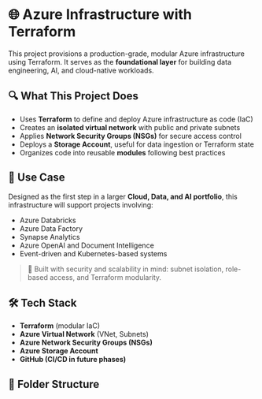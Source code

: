 # 🌐 Azure Infrastructure with Terraform

This project provisions a production-grade, modular Azure infrastructure using Terraform. It serves as the **foundational layer** for building data engineering, AI, and cloud-native workloads.

## 🔍 What This Project Does

- Uses **Terraform** to define and deploy Azure infrastructure as code (IaC)
- Creates an **isolated virtual network** with public and private subnets
- Applies **Network Security Groups (NSGs)** for secure access control
- Deploys a **Storage Account**, useful for data ingestion or Terraform state
- Organizes code into reusable **modules** following best practices

## 🎯 Use Case

Designed as the first step in a larger **Cloud, Data, and AI portfolio**, this infrastructure will support projects involving:
- Azure Databricks
- Azure Data Factory
- Synapse Analytics
- Azure OpenAI and Document Intelligence
- Event-driven and Kubernetes-based systems

> 🔐 Built with security and scalability in mind: subnet isolation, role-based access, and Terraform modularity.

## 🛠️ Tech Stack

- **Terraform** (modular IaC)
- **Azure Virtual Network** (VNet, Subnets)
- **Azure Network Security Groups (NSGs)**
- **Azure Storage Account**
- **GitHub (CI/CD in future phases)**

## 📁 Folder Structure

